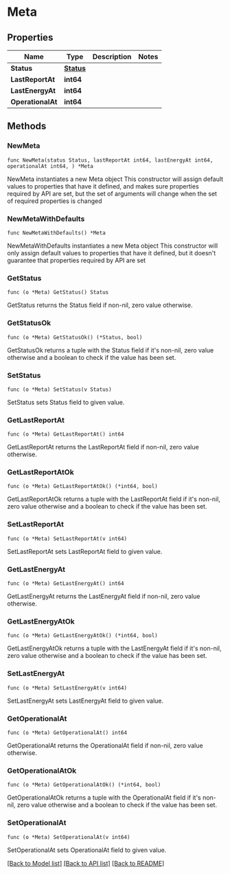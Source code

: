 # Meta

## Properties

Name | Type | Description | Notes
------------ | ------------- | ------------- | -------------
**Status** | [**Status**](Status.md) |  | 
**LastReportAt** | **int64** |  | 
**LastEnergyAt** | **int64** |  | 
**OperationalAt** | **int64** |  | 

## Methods

### NewMeta

`func NewMeta(status Status, lastReportAt int64, lastEnergyAt int64, operationalAt int64, ) *Meta`

NewMeta instantiates a new Meta object
This constructor will assign default values to properties that have it defined,
and makes sure properties required by API are set, but the set of arguments
will change when the set of required properties is changed

### NewMetaWithDefaults

`func NewMetaWithDefaults() *Meta`

NewMetaWithDefaults instantiates a new Meta object
This constructor will only assign default values to properties that have it defined,
but it doesn't guarantee that properties required by API are set

### GetStatus

`func (o *Meta) GetStatus() Status`

GetStatus returns the Status field if non-nil, zero value otherwise.

### GetStatusOk

`func (o *Meta) GetStatusOk() (*Status, bool)`

GetStatusOk returns a tuple with the Status field if it's non-nil, zero value otherwise
and a boolean to check if the value has been set.

### SetStatus

`func (o *Meta) SetStatus(v Status)`

SetStatus sets Status field to given value.


### GetLastReportAt

`func (o *Meta) GetLastReportAt() int64`

GetLastReportAt returns the LastReportAt field if non-nil, zero value otherwise.

### GetLastReportAtOk

`func (o *Meta) GetLastReportAtOk() (*int64, bool)`

GetLastReportAtOk returns a tuple with the LastReportAt field if it's non-nil, zero value otherwise
and a boolean to check if the value has been set.

### SetLastReportAt

`func (o *Meta) SetLastReportAt(v int64)`

SetLastReportAt sets LastReportAt field to given value.


### GetLastEnergyAt

`func (o *Meta) GetLastEnergyAt() int64`

GetLastEnergyAt returns the LastEnergyAt field if non-nil, zero value otherwise.

### GetLastEnergyAtOk

`func (o *Meta) GetLastEnergyAtOk() (*int64, bool)`

GetLastEnergyAtOk returns a tuple with the LastEnergyAt field if it's non-nil, zero value otherwise
and a boolean to check if the value has been set.

### SetLastEnergyAt

`func (o *Meta) SetLastEnergyAt(v int64)`

SetLastEnergyAt sets LastEnergyAt field to given value.


### GetOperationalAt

`func (o *Meta) GetOperationalAt() int64`

GetOperationalAt returns the OperationalAt field if non-nil, zero value otherwise.

### GetOperationalAtOk

`func (o *Meta) GetOperationalAtOk() (*int64, bool)`

GetOperationalAtOk returns a tuple with the OperationalAt field if it's non-nil, zero value otherwise
and a boolean to check if the value has been set.

### SetOperationalAt

`func (o *Meta) SetOperationalAt(v int64)`

SetOperationalAt sets OperationalAt field to given value.



[[Back to Model list]](../README.md#documentation-for-models) [[Back to API list]](../README.md#documentation-for-api-endpoints) [[Back to README]](../README.md)


